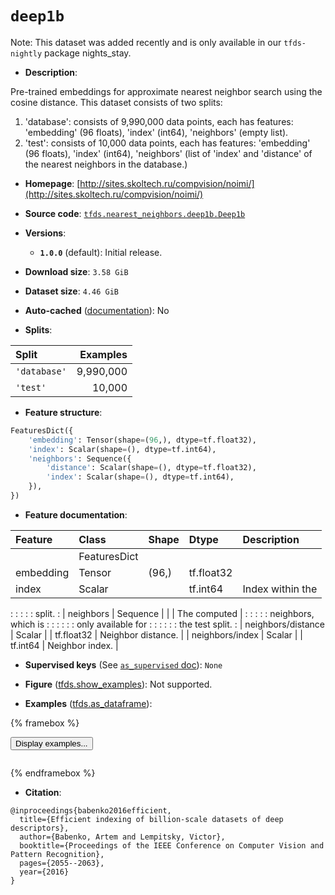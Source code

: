 <div itemscope itemtype="http://schema.org/Dataset">
  <div itemscope itemprop="includedInDataCatalog" itemtype="http://schema.org/DataCatalog">
    <meta itemprop="name" content="TensorFlow Datasets" />
  </div>
  <meta itemprop="name" content="deep1b" />
  <meta itemprop="description" content="Pre-trained embeddings for approximate nearest neighbor search using the&#10;cosine distance. This dataset consists of two splits:&#10;&#10;  1. &#x27;database&#x27;: consists of 9,990,000 data points, each has features:&#10;    &#x27;embedding&#x27; (96 floats), &#x27;index&#x27; (int64), &#x27;neighbors&#x27; (empty list).&#10;  2. &#x27;test&#x27;: consists of 10,000 data points, each has features: &#x27;embedding&#x27; (96&#10;    floats), &#x27;index&#x27; (int64), &#x27;neighbors&#x27; (list of &#x27;index&#x27; and &#x27;distance&#x27;&#10;    of the nearest neighbors in the database.)&#10;&#10;To use this dataset:&#10;&#10;```python&#10;import tensorflow_datasets as tfds&#10;&#10;ds = tfds.load(&#x27;deep1b&#x27;, split=&#x27;train&#x27;)&#10;for ex in ds.take(4):&#10;  print(ex)&#10;```&#10;&#10;See [the guide](https://www.tensorflow.org/datasets/overview) for more&#10;informations on [tensorflow_datasets](https://www.tensorflow.org/datasets).&#10;&#10;" />
  <meta itemprop="url" content="https://www.tensorflow.org/datasets/catalog/deep1b" />
  <meta itemprop="sameAs" content="http://sites.skoltech.ru/compvision/noimi/" />
  <meta itemprop="citation" content="@inproceedings{babenko2016efficient,&#10;  title={Efficient indexing of billion-scale datasets of deep descriptors},&#10;  author={Babenko, Artem and Lempitsky, Victor},&#10;  booktitle={Proceedings of the IEEE Conference on Computer Vision and Pattern Recognition},&#10;  pages={2055--2063},&#10;  year={2016}&#10;}" />
</div>

# `deep1b`


Note: This dataset was added recently and is only available in our
`tfds-nightly` package
<span class="material-icons" title="Available only in the tfds-nightly package">nights_stay</span>.

*   **Description**:

Pre-trained embeddings for approximate nearest neighbor search using the cosine
distance. This dataset consists of two splits:

1.  'database': consists of 9,990,000 data points, each has features:
    'embedding' (96 floats), 'index' (int64), 'neighbors' (empty list).
2.  'test': consists of 10,000 data points, each has features: 'embedding' (96
    floats), 'index' (int64), 'neighbors' (list of 'index' and 'distance' of the
    nearest neighbors in the database.)

*   **Homepage**:
    [http://sites.skoltech.ru/compvision/noimi/](http://sites.skoltech.ru/compvision/noimi/)

*   **Source code**:
    [`tfds.nearest_neighbors.deep1b.Deep1b`](https://github.com/tensorflow/datasets/tree/master/tensorflow_datasets/nearest_neighbors/deep1b/deep1b.py)

*   **Versions**:

    *   **`1.0.0`** (default): Initial release.

*   **Download size**: `3.58 GiB`

*   **Dataset size**: `4.46 GiB`

*   **Auto-cached**
    ([documentation](https://www.tensorflow.org/datasets/performances#auto-caching)):
    No

*   **Splits**:

Split        | Examples
:----------- | --------:
`'database'` | 9,990,000
`'test'`     | 10,000

*   **Feature structure**:

```python
FeaturesDict({
    'embedding': Tensor(shape=(96,), dtype=tf.float32),
    'index': Scalar(shape=(), dtype=tf.int64),
    'neighbors': Sequence({
        'distance': Scalar(shape=(), dtype=tf.float32),
        'index': Scalar(shape=(), dtype=tf.int64),
    }),
})
```

*   **Feature documentation**:

| Feature            | Class        | Shape | Dtype      | Description         |
| :----------------- | :----------- | :---- | :--------- | :------------------ |
|                    | FeaturesDict |       |            |                     |
| embedding          | Tensor       | (96,) | tf.float32 |                     |
| index              | Scalar       |       | tf.int64   | Index within the    |
:                    :              :       :            : split.              :
| neighbors          | Sequence     |       |            | The computed        |
:                    :              :       :            : neighbors, which is :
:                    :              :       :            : only available for  :
:                    :              :       :            : the test split.     :
| neighbors/distance | Scalar       |       | tf.float32 | Neighbor distance.  |
| neighbors/index    | Scalar       |       | tf.int64   | Neighbor index.     |

*   **Supervised keys** (See
    [`as_supervised` doc](https://www.tensorflow.org/datasets/api_docs/python/tfds/load#args)):
    `None`

*   **Figure**
    ([tfds.show_examples](https://www.tensorflow.org/datasets/api_docs/python/tfds/visualization/show_examples)):
    Not supported.

*   **Examples**
    ([tfds.as_dataframe](https://www.tensorflow.org/datasets/api_docs/python/tfds/as_dataframe)):

<!-- mdformat off(HTML should not be auto-formatted) -->

{% framebox %}

<button id="displaydataframe">Display examples...</button>
<div id="dataframecontent" style="overflow-x:auto"></div>
<script>
const url = "https://storage.googleapis.com/tfds-data/visualization/dataframe/deep1b-1.0.0.html";
const dataButton = document.getElementById('displaydataframe');
dataButton.addEventListener('click', async () => {
  // Disable the button after clicking (dataframe loaded only once).
  dataButton.disabled = true;

  const contentPane = document.getElementById('dataframecontent');
  try {
    const response = await fetch(url);
    // Error response codes don't throw an error, so force an error to show
    // the error message.
    if (!response.ok) throw Error(response.statusText);

    const data = await response.text();
    contentPane.innerHTML = data;
  } catch (e) {
    contentPane.innerHTML =
        'Error loading examples. If the error persist, please open '
        + 'a new issue.';
  }
});
</script>

{% endframebox %}

<!-- mdformat on -->

*   **Citation**:

```
@inproceedings{babenko2016efficient,
  title={Efficient indexing of billion-scale datasets of deep descriptors},
  author={Babenko, Artem and Lempitsky, Victor},
  booktitle={Proceedings of the IEEE Conference on Computer Vision and Pattern Recognition},
  pages={2055--2063},
  year={2016}
}
```

